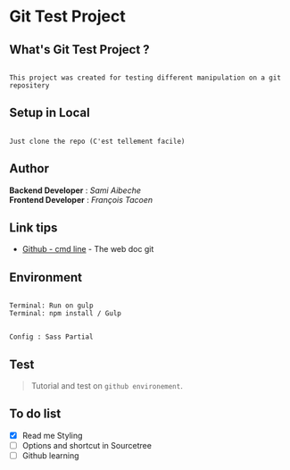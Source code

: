 # Git Test Project

## What's Git Test Project ?

```

This project was created for testing different manipulation on a git repositery

```


## Setup in Local

```

Just clone the repo (C'est tellement facile)

```

## Author 

**Backend Developer**   : *Sami Aibeche*<br/>
**Frontend Developer**  : *François Tacoen*


## Link tips

* [Github - cmd line](https://gist.github.com/aquelito/8596717) - The web doc git


## Environment
        

```console

Terminal: Run on gulp
Terminal: npm install / Gulp

```

```console

Config : Sass Partial

```

## Test

> Tutorial and test on `github environement`. 

## To do list

- [X] Read me Styling
- [ ] Options and shortcut in Sourcetree
- [ ] Github learning
